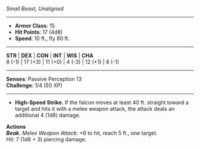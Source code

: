 _Small Beast, Unaligned_

---

- **Armor Class**: 15
- **Hit Points**: 17 (4d8)
- **Speed**: 10 ft., fly 80 ft.

---

**STR** | **DEX** | **CON** | **INT** | **WIS** | **CHA**  
8 (-1) | 17 (+3) | 11 (+0) | 4 (-3) | 12 (+1) | 8 (-1)

---

**Senses**: Passive Perception 13  
**Challenge**: 1/4 (50 XP)

---

- **High-Speed Strike.** If the falcon moves at least 40 ft. straight toward a target and hits it with a melee weapon attack, the attack deals an additional 4 (1d8) damage.

**Actions**  
_**Beak.**_ _Melee Weapon Attack:_ +6 to hit, reach 5 ft., one target.  
Hit: 7 (1d8 + 3) piercing damage.